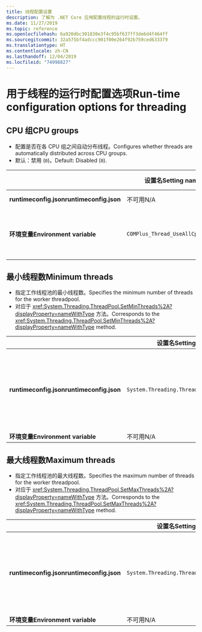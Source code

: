 ```yaml
---
title: 线程配置设置
description: 了解为 .NET Core 应用配置线程的运行时设置。
ms.date: 11/27/2019
ms.topic: reference
ms.openlocfilehash: 6a920dbc301830e3f4c95bf637ff3de6d4f464ff
ms.sourcegitcommit: 32a575bf4adccc901f00e264f92b759ced633379
ms.translationtype: HT
ms.contentlocale: zh-CN
ms.lasthandoff: 12/04/2019
ms.locfileid: "74998827"
---
```

# <a name="run-time-configuration-options-for-threading"></a><span data-ttu-id="530d3-103">用于线程的运行时配置选项</span><span class="sxs-lookup"><span data-stu-id="530d3-103">Run-time configuration options for threading</span></span>

## <a name="cpu-groups"></a><span data-ttu-id="530d3-104">CPU 组</span><span class="sxs-lookup"><span data-stu-id="530d3-104">CPU groups</span></span>

- <span data-ttu-id="530d3-105">配置是否在各 CPU 组之间自动分布线程。</span><span class="sxs-lookup"><span data-stu-id="530d3-105">Configures whether threads are automatically distributed across CPU groups.</span></span>
- <span data-ttu-id="530d3-106">默认：禁用 (`0`)。</span><span class="sxs-lookup"><span data-stu-id="530d3-106">Default: Disabled (`0`).</span></span>

| | <span data-ttu-id="530d3-107">设置名</span><span class="sxs-lookup"><span data-stu-id="530d3-107">Setting name</span></span> | <span data-ttu-id="530d3-108">值</span><span class="sxs-lookup"><span data-stu-id="530d3-108">Values</span></span> |
| - | - | - |
| <span data-ttu-id="530d3-109">**runtimeconfig.json**</span><span class="sxs-lookup"><span data-stu-id="530d3-109">**runtimeconfig.json**</span></span> | <span data-ttu-id="530d3-110">不可用</span><span class="sxs-lookup"><span data-stu-id="530d3-110">N/A</span></span> | <span data-ttu-id="530d3-111">不可用</span><span class="sxs-lookup"><span data-stu-id="530d3-111">N/A</span></span> |
| <span data-ttu-id="530d3-112">**环境变量**</span><span class="sxs-lookup"><span data-stu-id="530d3-112">**Environment variable**</span></span> | `COMPlus_Thread_UseAllCpuGroups` | <span data-ttu-id="530d3-113">`0` - 禁用</span><span class="sxs-lookup"><span data-stu-id="530d3-113">`0` - disabled</span></span><br/><span data-ttu-id="530d3-114">`1` - 启用</span><span class="sxs-lookup"><span data-stu-id="530d3-114">`1` - enabled</span></span> |

## <a name="minimum-threads"></a><span data-ttu-id="530d3-115">最小线程数</span><span class="sxs-lookup"><span data-stu-id="530d3-115">Minimum threads</span></span>

- <span data-ttu-id="530d3-116">指定工作线程池的最小线程数。</span><span class="sxs-lookup"><span data-stu-id="530d3-116">Specifies the minimum number of threads for the worker threadpool.</span></span>
- <span data-ttu-id="530d3-117">对应于 <xref:System.Threading.ThreadPool.SetMinThreads%2A?displayProperty=nameWithType> 方法。</span><span class="sxs-lookup"><span data-stu-id="530d3-117">Corresponds to the <xref:System.Threading.ThreadPool.SetMinThreads%2A?displayProperty=nameWithType> method.</span></span>

| | <span data-ttu-id="530d3-118">设置名</span><span class="sxs-lookup"><span data-stu-id="530d3-118">Setting name</span></span> | <span data-ttu-id="530d3-119">值</span><span class="sxs-lookup"><span data-stu-id="530d3-119">Values</span></span> |
| - | - | - |
| <span data-ttu-id="530d3-120">**runtimeconfig.json**</span><span class="sxs-lookup"><span data-stu-id="530d3-120">**runtimeconfig.json**</span></span> | `System.Threading.ThreadPool.MinThreads` | <span data-ttu-id="530d3-121">一个表示最小线程数的整数</span><span class="sxs-lookup"><span data-stu-id="530d3-121">An integer that represents the minimum number of threads</span></span> |
| <span data-ttu-id="530d3-122">**环境变量**</span><span class="sxs-lookup"><span data-stu-id="530d3-122">**Environment variable**</span></span> | <span data-ttu-id="530d3-123">不可用</span><span class="sxs-lookup"><span data-stu-id="530d3-123">N/A</span></span> | <span data-ttu-id="530d3-124">不可用</span><span class="sxs-lookup"><span data-stu-id="530d3-124">N/A</span></span> |

## <a name="maximum-threads"></a><span data-ttu-id="530d3-125">最大线程数</span><span class="sxs-lookup"><span data-stu-id="530d3-125">Maximum threads</span></span>

- <span data-ttu-id="530d3-126">指定工作线程池的最大线程数。</span><span class="sxs-lookup"><span data-stu-id="530d3-126">Specifies the maximum number of threads for the worker threadpool.</span></span>
- <span data-ttu-id="530d3-127">对应于 <xref:System.Threading.ThreadPool.SetMaxThreads%2A?displayProperty=nameWithType> 方法。</span><span class="sxs-lookup"><span data-stu-id="530d3-127">Corresponds to the <xref:System.Threading.ThreadPool.SetMaxThreads%2A?displayProperty=nameWithType> method.</span></span>

| | <span data-ttu-id="530d3-128">设置名</span><span class="sxs-lookup"><span data-stu-id="530d3-128">Setting name</span></span> | <span data-ttu-id="530d3-129">值</span><span class="sxs-lookup"><span data-stu-id="530d3-129">Values</span></span> |
| - | - | - |
| <span data-ttu-id="530d3-130">**runtimeconfig.json**</span><span class="sxs-lookup"><span data-stu-id="530d3-130">**runtimeconfig.json**</span></span> | `System.Threading.ThreadPool.MaxThreads` | <span data-ttu-id="530d3-131">一个表示最大线程数的整数</span><span class="sxs-lookup"><span data-stu-id="530d3-131">An integer that represents the maximum number of threads</span></span> |
| <span data-ttu-id="530d3-132">**环境变量**</span><span class="sxs-lookup"><span data-stu-id="530d3-132">**Environment variable**</span></span> | <span data-ttu-id="530d3-133">不可用</span><span class="sxs-lookup"><span data-stu-id="530d3-133">N/A</span></span> | <span data-ttu-id="530d3-134">不可用</span><span class="sxs-lookup"><span data-stu-id="530d3-134">N/A</span></span> |
